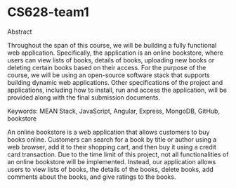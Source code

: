 # CS628-team1
Abstract
 
Throughout the span of this course, we will be building a fully functional web application. Specifically, the application is an online bookstore, where users can view lists of books, details of books, uploading new books or deleting certain books based on their access.
For the purpose of the course, we will be using an open-source software stack that supports building dynamic web applications. Other specifications of the project and applications, including how to install, run and access the application, will be provided along with the final submission documents.
 
 
Keywords: MEAN Stack, JavaScript, Angular, Express, MongoDB, GitHub, bookstore


An online bookstore is a web application that allows customers to buy books online. Customers can search for a book by title or author using a web browser, add it to their shopping cart, and then buy it using a credit card transaction. Due to the time limit of this project, not all functionalities of an online bookstore will be implemented. Instead, our application allows users to view lists of books, the details of the books, delete books, add comments about the books, and give ratings to the books.

